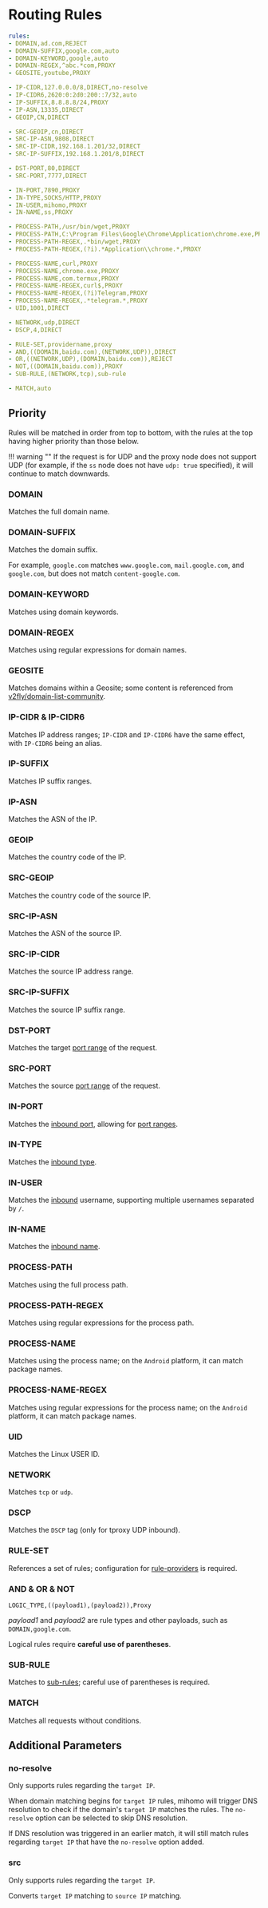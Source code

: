 # Routing Rules

```{.yaml linenums="1"}
rules:
- DOMAIN,ad.com,REJECT
- DOMAIN-SUFFIX,google.com,auto
- DOMAIN-KEYWORD,google,auto
- DOMAIN-REGEX,^abc.*com,PROXY
- GEOSITE,youtube,PROXY

- IP-CIDR,127.0.0.0/8,DIRECT,no-resolve
- IP-CIDR6,2620:0:2d0:200::7/32,auto
- IP-SUFFIX,8.8.8.8/24,PROXY
- IP-ASN,13335,DIRECT
- GEOIP,CN,DIRECT

- SRC-GEOIP,cn,DIRECT
- SRC-IP-ASN,9808,DIRECT
- SRC-IP-CIDR,192.168.1.201/32,DIRECT
- SRC-IP-SUFFIX,192.168.1.201/8,DIRECT

- DST-PORT,80,DIRECT
- SRC-PORT,7777,DIRECT

- IN-PORT,7890,PROXY
- IN-TYPE,SOCKS/HTTP,PROXY
- IN-USER,mihomo,PROXY
- IN-NAME,ss,PROXY

- PROCESS-PATH,/usr/bin/wget,PROXY
- PROCESS-PATH,C:\Program Files\Google\Chrome\Application\chrome.exe,PROXY
- PROCESS-PATH-REGEX,.*bin/wget,PROXY
- PROCESS-PATH-REGEX,(?i).*Application\\chrome.*,PROXY

- PROCESS-NAME,curl,PROXY
- PROCESS-NAME,chrome.exe,PROXY
- PROCESS-NAME,com.termux,PROXY
- PROCESS-NAME-REGEX,curl$,PROXY
- PROCESS-NAME-REGEX,(?i)Telegram,PROXY
- PROCESS-NAME-REGEX,.*telegram.*,PROXY
- UID,1001,DIRECT

- NETWORK,udp,DIRECT
- DSCP,4,DIRECT

- RULE-SET,providername,proxy
- AND,((DOMAIN,baidu.com),(NETWORK,UDP)),DIRECT
- OR,((NETWORK,UDP),(DOMAIN,baidu.com)),REJECT
- NOT,((DOMAIN,baidu.com)),PROXY
- SUB-RULE,(NETWORK,tcp),sub-rule

- MATCH,auto
```

## Priority

Rules will be matched in order from top to bottom, with the rules at the top having higher priority than those below.

!!! warning ""
    If the request is for UDP and the proxy node does not support UDP (for example, if the `ss` node does not have `udp: true` specified), it will continue to match downwards.

### DOMAIN

Matches the full domain name.

### DOMAIN-SUFFIX

Matches the domain suffix.

For example, `google.com` matches `www.google.com`, `mail.google.com`, and `google.com`, but does not match `content-google.com`.

### DOMAIN-KEYWORD

Matches using domain keywords.

### DOMAIN-REGEX

Matches using regular expressions for domain names.

### GEOSITE

Matches domains within a Geosite; some content is referenced from [v2fly/domain-list-community](https://github.com/v2fly/domain-list-community/tree/master/data).

### IP-CIDR & IP-CIDR6

Matches IP address ranges; `IP-CIDR` and `IP-CIDR6` have the same effect, with `IP-CIDR6` being an alias.

### IP-SUFFIX

Matches IP suffix ranges.

### IP-ASN

Matches the ASN of the IP.

### GEOIP

Matches the country code of the IP.

### SRC-GEOIP

Matches the country code of the source IP.

### SRC-IP-ASN

Matches the ASN of the source IP.

### SRC-IP-CIDR

Matches the source IP address range.

### SRC-IP-SUFFIX

Matches the source IP suffix range.

### DST-PORT

Matches the target [port range](../../handbook/syntax.md#port-ranges) of the request.

### SRC-PORT

Matches the source [port range](../../handbook/syntax.md#port-ranges) of the request.

### IN-PORT

Matches the [inbound port](../inbound/listeners/index.md#port), allowing for [port ranges](../../handbook/syntax.md#port-ranges).

### IN-TYPE

Matches the [inbound type](../inbound/listeners/index.md#type).

### IN-USER

Matches the [inbound](../inbound/listeners/index.md) username, supporting multiple usernames separated by `/`.

### IN-NAME

Matches the [inbound name](../inbound/listeners/index.md#name).

### PROCESS-PATH

Matches using the full process path.

### PROCESS-PATH-REGEX

Matches using regular expressions for the process path.

### PROCESS-NAME

Matches using the process name; on the `Android` platform, it can match package names.

### PROCESS-NAME-REGEX

Matches using regular expressions for the process name; on the `Android` platform, it can match package names.

### UID

Matches the Linux USER ID.

### NETWORK

Matches `tcp` or `udp`.

### DSCP

Matches the `DSCP` tag (only for tproxy UDP inbound).

### RULE-SET

References a set of rules; configuration for [rule-providers](../rule-providers/index.md) is required.

### AND & OR & NOT

`LOGIC_TYPE,((payload1),(payload2)),Proxy`

*payload1* and *payload2* are rule types and other payloads, such as `DOMAIN,google.com`.

Logical rules require **careful use of parentheses**.

### SUB-RULE

Matches to [sub-rules](../sub-rule.md); careful use of parentheses is required.

### MATCH

Matches all requests without conditions.

## Additional Parameters

### no-resolve

Only supports rules regarding the `target IP`.

When domain matching begins for `target IP` rules, mihomo will trigger DNS resolution to check if the domain's `target IP` matches the rules. The `no-resolve` option can be selected to skip DNS resolution.

If DNS resolution was triggered in an earlier match, it will still match rules regarding `target IP` that have the `no-resolve` option added.

### src

Only supports rules regarding the `target IP`.

Converts `target IP` matching to `source IP` matching.